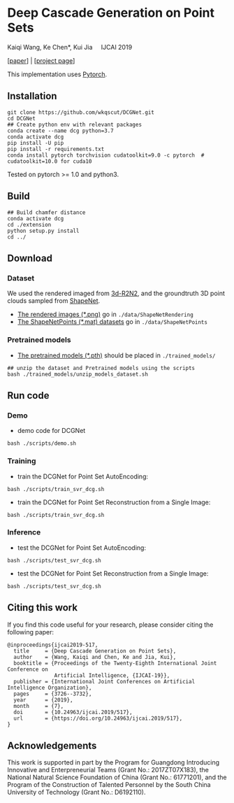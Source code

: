 # Deep Cascade Generation on Point Sets

Kaiqi Wang, Ke Chen*, Kui Jia &nbsp; &nbsp;
IJCAI 2019

[[paper](https://www.ijcai.org/proceedings/2019/0517.pdf)] | [[project page](https://wkqscut.github.io/DCGNet/)]

This implementation uses [Pytorch](http://pytorch.org/).

## Installation

```shell
git clone https://github.com/wkqscut/DCGNet.git
cd DCGNet
## Create python env with relevant packages
conda create --name dcg python=3.7
conda activate dcg
pip install -U pip
pip install -r requirements.txt
conda install pytorch torchvision cudatoolkit=9.0 -c pytorch  # cudatoolkit=10.0 for cuda10
```

Tested on pytorch >= 1.0 and python3.

## Build

```shell
## Build chamfer distance
conda activate dcg
cd ./extension
python setup.py install
cd ../
```

## Download
### Dataset
We used the rendered imaged from [3d-R2N2](https://github.com/chrischoy/3D-R2N2), and the groundtruth 3D point clouds sampled from [ShapeNet](https://www.shapenet.org/).
* [The rendered images (*.png)](https://cloud.enpc.fr/s/S6TCx1QJzviNHq0) go in ```./data/ShapeNetRendering```
* [The ShapeNetPoints (*.mat) datasets](https://drive.google.com/uc?export=download&id=1zzZpuhnaXEeicTTyJR5eW4S_fWQjnFTk) go in ```./data/ShapeNetPoints```

### Pretrained models
* [The pretrained models (*.pth)](https://drive.google.com/uc?id=1VjpPsbDepy90VBJCM2_PVx1_lXJ_Dzsi&export=download) should be placed in ```./trained_models/```

```shell
## unzip the dataset and Pretrained models using the scripts
bash ./trained_models/unzip_models_dataset.sh
```


## Run code

### Demo
* demo code for DCGNet
```shell
bash ./scripts/demo.sh
```


### Training

* train the DCGNet for Point Set AutoEncoding:
```shell
bash ./scripts/train_svr_dcg.sh
```

* train the DCGNet for Point Set Reconstruction from a Single Image:
```shell
bash ./scripts/train_svr_dcg.sh
```


### Inference

* test the DCGNet for Point Set AutoEncoding:
```shell
bash ./scripts/test_svr_dcg.sh
```

* test the DCGNet for Point Set Reconstruction from a Single Image:
```shell
bash ./scripts/test_svr_dcg.sh
```

## Citing this work
If you find this code useful for your research, please consider citing the following paper:

    @inproceedings{ijcai2019-517,
      title     = {Deep Cascade Generation on Point Sets},
      author    = {Wang, Kaiqi and Chen, Ke and Jia, Kui},
      booktitle = {Proceedings of the Twenty-Eighth International Joint Conference on
                   Artificial Intelligence, {IJCAI-19}},
      publisher = {International Joint Conferences on Artificial Intelligence Organization},
      pages     = {3726--3732},
      year      = {2019},
      month     = {7},
      doi       = {10.24963/ijcai.2019/517},
      url       = {https://doi.org/10.24963/ijcai.2019/517},
    }

## Acknowledgements
This work is supported in part by the Program for Guangdong Introducing Innovative and Enterpreneurial Teams (Grant No.: 2017ZT07X183), the National Natural Science Foundation of China (Grant No.: 61771201), and the Program of the Construction of Talented Personnel by the South China University of Technology (Grant No.: D6192110).
